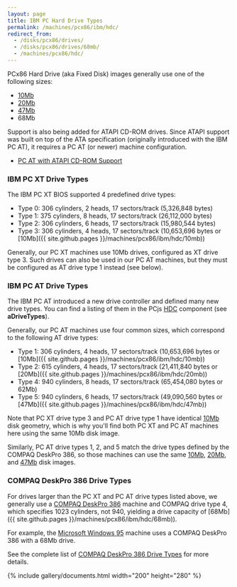```yaml
---
layout: page
title: IBM PC Hard Drive Types
permalink: /machines/pcx86/ibm/hdc/
redirect_from:
  - /disks/pcx86/drives/
  - /disks/pcx86/drives/68mb/
  - /machines/pcx86/hdc/
---
```


PCx86 Hard Drive (aka Fixed Disk) images generally use one of the following sizes:

  - [10Mb](10mb/)
  - [20Mb](20mb/)
  - [47Mb](47mb/)
  - 68Mb

Support is also being added for ATAPI CD-ROM drives.  Since ATAPI support was
built on top of the ATA specification (originally introduced with the IBM PC AT),
it requires a PC AT (or newer) machine configuration.

  - [PC AT with ATAPI CD-ROM Support](/machines/pcx86/ibm/5170/vga/cdrom/)

### IBM PC XT Drive Types

The IBM PC XT BIOS supported 4 predefined drive types:

  - Type 0: 306 cylinders, 2 heads, 17 sectors/track (5,326,848 bytes)
  - Type 1: 375 cylinders, 8 heads, 17 sectors/track (26,112,000 bytes)
  - Type 2: 306 cylinders, 6 heads, 17 sectors/track (15,980,544 bytes)
  - Type 3: 306 cylinders, 4 heads, 17 sectors/track (10,653,696 bytes or [10Mb]({{ site.github.pages }}/machines/pcx86/ibm/hdc/10mb))

Generally, our PC XT machines use 10Mb drives, configured as XT drive type 3.  Such drives can also
be used in our PC AT machines, but they must be configured as AT drive type 1 instead (see below).

### IBM PC AT Drive Types

The IBM PC AT introduced a new drive controller and defined many new drive types.  You can find a listing of them
in the PCjs [HDC](/machines/pcx86/modules/v2/hdc.js) component (see **aDriveTypes**).

Generally, our PC AT machines use four common sizes, which correspond to the following AT drive types:

  - Type 1: 306 cylinders, 4 heads, 17 sectors/track (10,653,696 bytes or [10Mb]({{ site.github.pages }}/machines/pcx86/ibm/hdc/10mb))
  - Type 2: 615 cylinders, 4 heads, 17 sectors/track (21,411,840 bytes or [20Mb]({{ site.github.pages }}/machines/pcx86/ibm/hdc/20mb))
  - Type 4: 940 cylinders, 8 heads, 17 sectors/track (65,454,080 bytes or 62Mb)
  - Type 5: 940 cylinders, 6 heads, 17 sectors/track (49,090,560 bytes or [47Mb]({{ site.github.pages }}/machines/pcx86/ibm/hdc/47mb))

Note that PC XT drive type 3 and PC AT drive type 1 have identical [10Mb](10mb/) disk geometry, which is why you'll find
both PC XT and PC AT machines here using the same 10Mb disk image.

Similarly, PC AT drive types 1, 2, and 5 match the drive types defined by the COMPAQ DeskPro 386, so those machines
can use the same [10Mb](10mb/), [20Mb](20mb/), and [47Mb](47mb/) disk images.

### COMPAQ DeskPro 386 Drive Types

For drives larger than the PC XT and PC AT drive types listed above, we generally use a
[COMPAQ DeskPro 386](/machines/pcx86/compaq/deskpro386/) machine and COMPAQ drive type 4,
which specifies 1023 cylinders, not 940, yielding a drive capacity of [68Mb]({{ site.github.pages }}/machines/pcx86/ibm/hdc/68mb)).

For example, the [Microsoft Windows 95](/software/pcx86/sys/windows/win95/4.00.950/) machine uses
a COMPAQ DeskPro 386 with a 68Mb drive.

See the complete list of [COMPAQ DeskPro 386 Drive Types](/machines/pcx86/compaq/deskpro386/#fixed-disk-drive-parameter-table-values) for more details.

{% include gallery/documents.html width="200" height="280" %}
